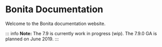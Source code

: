 #  Bonita Documentation

Welcome to the Bonita documentation website.

::: info
**Note:** The 7.9 is currently work in progress (wip). The 7.9.0 GA is planned on June 2019.
:::
